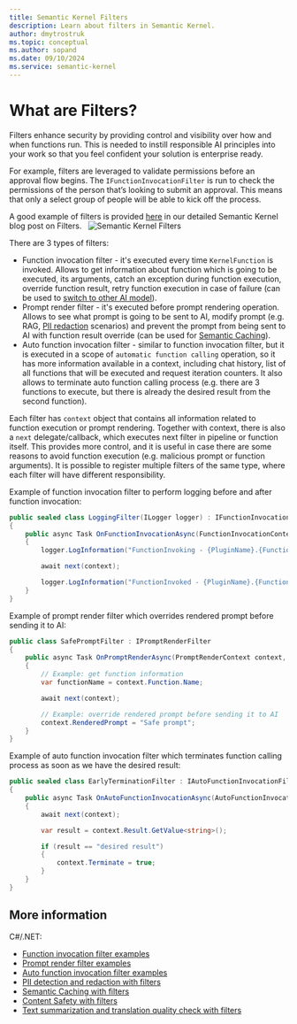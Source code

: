 ```yaml
---
title: Semantic Kernel Filters
description: Learn about filters in Semantic Kernel.
author: dmytrostruk
ms.topic: conceptual
ms.author: sopand
ms.date: 09/10/2024
ms.service: semantic-kernel
---
```


# What are Filters?

Filters enhance security by providing control and visibility over how and when functions run. This is needed to instill responsible AI principles into your work so that you feel confident your solution is enterprise ready.

For example, filters are leveraged to validate permissions before an approval flow begins. The `IFunctionInvocationFilter` is run to check the permissions of the person that’s looking to submit an approval. This means that only a select group of people will be able to kick off the process.

A good example of filters is provided [here](https://devblogs.microsoft.com/semantic-kernel/filters-in-semantic-kernel/) in our detailed Semantic Kernel blog post on Filters.
 
 ![Semantic Kernel Filters](../../media/WhatAreFilters.png)

There are 3 types of filters:

- Function invocation filter - it's executed every time `KernelFunction` is invoked. Allows to get information about function which is going to be executed, its arguments, catch an exception during function execution, override function result, retry function execution in case of failure (can be used to [switch to other AI model](https://github.com/microsoft/semantic-kernel/blob/main/dotnet/samples/Concepts/Filtering/RetryWithFilters.cs)).
- Prompt render filter - it's executed before prompt rendering operation. Allows to see what prompt is going to be sent to AI, modify prompt (e.g. RAG, [PII redaction](https://github.com/microsoft/semantic-kernel/blob/main/dotnet/samples/Concepts/Filtering/PIIDetection.cs) scenarios) and prevent the prompt from being sent to AI with function result override (can be used for [Semantic Caching](https://github.com/microsoft/semantic-kernel/blob/main/dotnet/samples/Concepts/Caching/SemanticCachingWithFilters.cs)).
- Auto function invocation filter - similar to function invocation filter, but it is executed in a scope of `automatic function calling` operation, so it has more information available in a context, including chat history, list of all functions that will be executed and request iteration counters. It also allows to terminate auto function calling process (e.g. there are 3 functions to execute, but there is already the desired result from the second function).

Each filter has `context` object that contains all information related to function execution or prompt rendering. Together with context, there is also a `next` delegate/callback, which executes next filter in pipeline or function itself. This provides more control, and it is useful in case there are some reasons to avoid function execution (e.g. malicious prompt or function arguments). It is possible to register multiple filters of the same type, where each filter will have different responsibility.

Example of function invocation filter to perform logging before and after function invocation:

```csharp
public sealed class LoggingFilter(ILogger logger) : IFunctionInvocationFilter
{
    public async Task OnFunctionInvocationAsync(FunctionInvocationContext context, Func<FunctionInvocationContext, Task> next)
    {
        logger.LogInformation("FunctionInvoking - {PluginName}.{FunctionName}", context.Function.PluginName, context.Function.Name);

        await next(context);

        logger.LogInformation("FunctionInvoked - {PluginName}.{FunctionName}", context.Function.PluginName, context.Function.Name);
    }
}
```

Example of prompt render filter which overrides rendered prompt before sending it to AI:

```csharp
public class SafePromptFilter : IPromptRenderFilter
{
    public async Task OnPromptRenderAsync(PromptRenderContext context, Func<PromptRenderContext, Task> next)
    {
        // Example: get function information
        var functionName = context.Function.Name;

        await next(context);

        // Example: override rendered prompt before sending it to AI
        context.RenderedPrompt = "Safe prompt";
    }
}
```

Example of auto function invocation filter which terminates function calling process as soon as we have the desired result:

```csharp
public sealed class EarlyTerminationFilter : IAutoFunctionInvocationFilter
{
    public async Task OnAutoFunctionInvocationAsync(AutoFunctionInvocationContext context, Func<AutoFunctionInvocationContext, Task> next)
    {
        await next(context);

        var result = context.Result.GetValue<string>();

        if (result == "desired result")
        {
            context.Terminate = true;
        }
    }
}
```

## More information

C#/.NET:
* [Function invocation filter examples](https://github.com/microsoft/semantic-kernel/blob/main/dotnet/samples/Concepts/Filtering/FunctionInvocationFiltering.cs)
* [Prompt render filter examples](https://github.com/microsoft/semantic-kernel/blob/main/dotnet/samples/Concepts/Filtering/PromptRenderFiltering.cs)
* [Auto function invocation filter examples](https://github.com/microsoft/semantic-kernel/blob/main/dotnet/samples/Concepts/Filtering/AutoFunctionInvocationFiltering.cs)
* [PII detection and redaction with filters](https://github.com/microsoft/semantic-kernel/blob/main/dotnet/samples/Concepts/Filtering/PIIDetection.cs)
* [Semantic Caching with filters](https://github.com/microsoft/semantic-kernel/blob/main/dotnet/samples/Concepts/Caching/SemanticCachingWithFilters.cs)
* [Content Safety with filters](https://github.com/microsoft/semantic-kernel/tree/main/dotnet/samples/Demos/ContentSafety)
* [Text summarization and translation quality check with filters](https://github.com/microsoft/semantic-kernel/tree/main/dotnet/samples/Demos/QualityCheck)